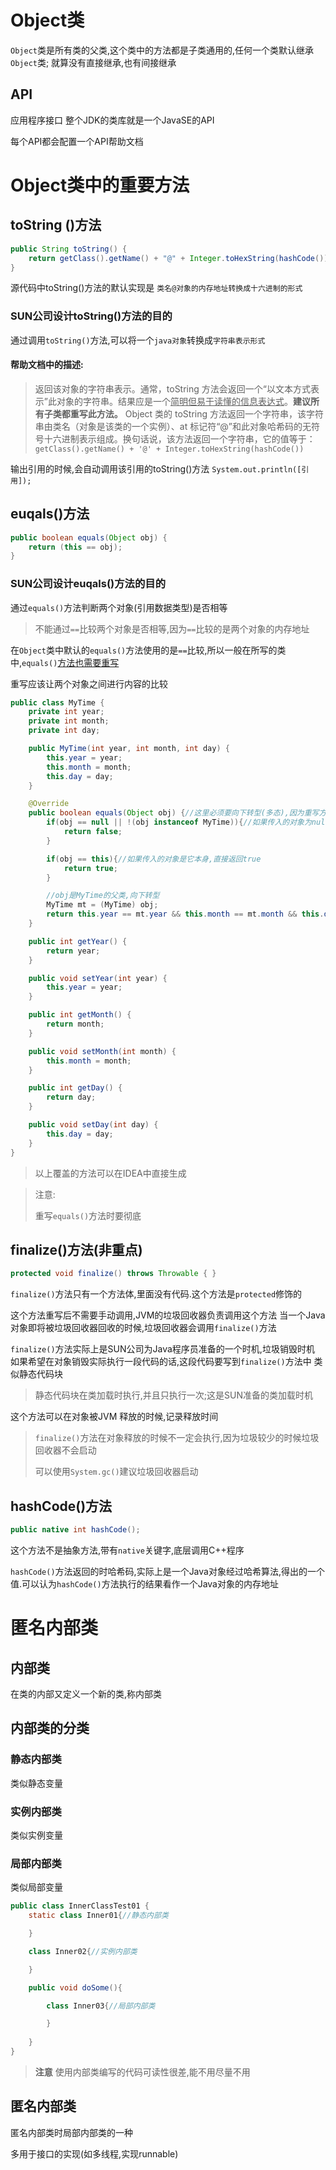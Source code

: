 # Object类

`Object`类是所有类的父类,这个类中的方法都是子类通用的,任何一个类默认继承`Object`类; 就算没有直接继承,也有间接继承

## API

应用程序接口
整个JDK的类库就是一个JavaSE的API

每个API都会配置一个API帮助文档

# Object类中的重要方法

## toString ()方法

```java
public String toString() {
    return getClass().getName() + "@" + Integer.toHexString(hashCode());
}
```

源代码中toString()方法的默认实现是
	`类名@对象的内存地址转换成十六进制的形式`

### SUN公司设计toString()方法的目的

通过调用`toString()`方法,可以将一个`java对象`转换成`字符串表示形式`

#### 帮助文档中的描述:

>返回该对象的字符串表示。通常，toString 方法会返回一个“以文本方式表示”此对象的字符串。结果应是一个<u>简明但易于读懂的信息表达式</u>。**建议所有子类都重写此方法。** 
>Object 类的 toString 方法返回一个字符串，该字符串由类名（对象是该类的一个实例）、at 标记符“@”和此对象哈希码的无符号十六进制表示组成。换句话说，该方法返回一个字符串，它的值等于： 
>`getClass().getName() + '@' + Integer.toHexString(hashCode())`



输出引用的时候,会自动调用该引用的toString()方法
`System.out.println([引用]);`

## euqals()方法

```java
public boolean equals(Object obj) {
    return (this == obj);
}
```

### SUN公司设计euqals()方法的目的

通过`equals()`方法判断两个对象(引用数据类型)是否相等

>  不能通过`==`比较两个对象是否相等,因为`==`比较的是两个对象的内存地址

在`Object`类中默认的`equals()`方法使用的是`==`比较,所以一般在所写的类中,`equals()`<u>方法也需要重写</u>

重写应该让两个对象之间进行内容的比较

```java
public class MyTime {
    private int year;
    private int month;
    private int day;

    public MyTime(int year, int month, int day) {
        this.year = year;
        this.month = month;
        this.day = day;
    }

    @Override
    public boolean equals(Object obj) {//这里必须要向下转型(多态),因为重写方法,不能改动形式参数列表
        if(obj == null || !(obj instanceof MyTime)){//如果传入的对象为null,直接返回false;如果传入的对象不是MyTime类型,直接返回false
            return false;
        }

        if(obj == this){//如果传入的对象是它本身,直接返回true
            return true;
        }

        //obj是MyTime的父类,向下转型
        MyTime mt = (MyTime) obj;
        return this.year == mt.year && this.month == mt.month && this.day == mt.day;
    }

    public int getYear() {
        return year;
    }

    public void setYear(int year) {
        this.year = year;
    }

    public int getMonth() {
        return month;
    }

    public void setMonth(int month) {
        this.month = month;
    }

    public int getDay() {
        return day;
    }

    public void setDay(int day) {
        this.day = day;
    }
}

```

>  以上覆盖的方法可以在IDEA中直接生成



>  注意:
>
>  重写`equals()`方法时要彻底

## finalize()方法(非重点)

```java
protected void finalize() throws Throwable { }
```

`finalize()`方法只有一个方法体,里面没有代码.这个方法是`protected`修饰的

这个方法重写后不需要手动调用,JVM的垃圾回收器负责调用这个方法
当一个Java对象即将被垃圾回收器回收的时候,垃圾回收器会调用`finalize()`方法

`finalize()`方法实际上是SUN公司为Java程序员准备的一个时机,垃圾销毁时机
如果希望在对象销毁实际执行一段代码的话,这段代码要写到`finalize()`方法中
类似静态代码块

>  静态代码块在类加载时执行,并且只执行一次;这是SUN准备的类加载时机

这个方法可以在对象被JVM 释放的时候,记录释放时间

>  `finalize()`方法在对象释放的时候不一定会执行,因为垃圾较少的时候垃圾回收器不会启动
>
>  可以使用`System.gc()`建议垃圾回收器启动

## hashCode()方法

```java
public native int hashCode();
```

这个方法不是抽象方法,带有`native`关键字,底层调用C++程序	

`hashCode()`方法返回的时哈希码,实际上是一个Java对象经过哈希算法,得出的一个值.可以认为`hashCode()`方法执行的结果看作一个Java对象的内存地址	



# 匿名内部类

## 内部类

在类的内部又定义一个新的类,称内部类

## 内部类的分类

### 静态内部类

类似静态变量

### 实例内部类

类似实例变量

### 局部内部类

类似局部变量

```java
public class InnerClassTest01 {
    static class Inner01{//静态内部类

    }

    class Inner02{//实例内部类

    }

    public void doSome(){

        class Inner03{//局部内部类

        }
        
    }
}

```

>  **注意**
>  使用内部类编写的代码可读性很差,能不用尽量不用

## 匿名内部类

匿名内部类时局部内部类的一种

多用于接口的实现(如多线程,实现runnable)